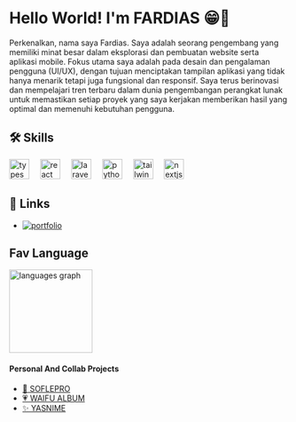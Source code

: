 
# Hello World! I'm FARDIAS 😁👋
Perkenalkan, nama saya Fardias. Saya adalah seorang pengembang yang memiliki minat besar dalam eksplorasi dan pembuatan website serta aplikasi mobile. Fokus utama saya adalah pada desain dan pengalaman pengguna (UI/UX), dengan tujuan menciptakan tampilan aplikasi yang tidak hanya menarik tetapi juga fungsional dan responsif. Saya terus berinovasi dan mempelajari tren terbaru dalam dunia pengembangan perangkat lunak untuk memastikan setiap proyek yang saya kerjakan memberikan hasil yang optimal dan memenuhi kebutuhan pengguna.

## 🛠 Skills
<div align="left">
  <img src="https://cdn.jsdelivr.net/gh/devicons/devicon/icons/typescript/typescript-original.svg" height="36" alt="typescript logo"  />
  <img width="12" />
  <img src="https://cdn.jsdelivr.net/gh/devicons/devicon/icons/react/react-original.svg" height="36" alt="react logo"  />
  <img width="12" />
  <img src="https://cdn.simpleicons.org/laravel/FF2D20" height="36" alt="laravel logo"  />
  <img width="12" />
  <img src="https://cdn.jsdelivr.net/gh/devicons/devicon/icons/python/python-original.svg" height="36" alt="python logo"  />
  <img width="12" />
  <img src="https://cdn.simpleicons.org/tailwindcss/06B6D4" height="36" alt="tailwindcss logo"  />
  <img width="12" />
  <img src="https://cdn.simpleicons.org/nextdotjs/000000" height="36" alt="nextjs logo"  />
  <img width="12" />
</div>

## 🔗 Links
- [![portfolio](https://img.shields.io/badge/my_portfolio-000?style=for-the-badge&logo=ko-fi&logoColor=white)](https://fardias.vercel.app/)


## Fav Language

  <img src="https://github-readme-stats.vercel.app/api/top-langs?username=Fardias&locale=en&hide_title=false&layout=compact&card_width=320&langs_count=5&theme=dracula&hide_border=false&order=2" height="150" alt="languages graph"  />
  
#### Personal And Collab Projects
- [📖 SOFLEPRO](https://soflepro.vercel.app/)
- [💗 WAIFU ALBUM]((https://waifugallery.vercel.app/))
- [✨ YASNIME]((https://yasnime.vercel.app/))
